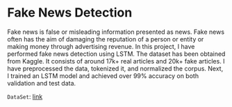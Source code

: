 # Fake News Detection

Fake news is false or misleading information presented as news. Fake news often has the aim of damaging the reputation of a person or entity or making money through advertising revenue. In this project, I have performed fake news detection using LSTM. The dataset has been obtained from Kaggle. It consists of around 17k+ real articles and 20k+ fake articles. I have preprocessed the data, tokenized it, and normalized the corpus. Next, I trained an LSTM model and achieved over 99% accuracy on both validation and test data.

`DataSet`: [link](https://www.kaggle.com/datasets/clmentbisaillon/fake-and-real-news-dataset)

